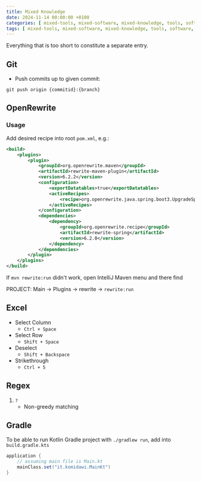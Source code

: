 ```yaml
---
title: Mixed Knowledge
date: 2024-11-14 00:00:00 +0100
categories: [ mixed-tools, mixed-software, mixed-knowledge, tools, software, knowledge ]
tags: [ mixed-tools, mixed-software, mixed-knowledge, tools, software, knowledge ] # TAG names should always be lowercase
---
```


Everything that is too short to constitute a separate entry.

## Git

- Push commits up to given commit:

```shell
git push origin {commitid}:{branch}
```

## OpenRewrite

### Usage

Add desired recipe into root `pom.xml`, e.g.:

```xml
<build>
    <plugins>
        <plugin>
            <groupId>org.openrewrite.maven</groupId>
            <artifactId>rewrite-maven-plugin</artifactId>
            <version>6.2.2</version>
            <configuration>
                <exportDatatables>true</exportDatatables>
                <activeRecipes>
                    <recipe>org.openrewrite.java.spring.boot3.UpgradeSpringBoot_3_2</recipe>
                </activeRecipes>
            </configuration>
            <dependencies>
                <dependency>
                    <groupId>org.openrewrite.recipe</groupId>
                    <artifactId>rewrite-spring</artifactId>
                    <version>6.2.0</version>
                </dependency>
            </dependencies>
        </plugin>
    </plugins>
</build>
```

If `mvn rewrite:run` didn't work, open IntelliJ Maven menu and there find

PROJECT: Main -> Plugins -> rewrite -> `rewrite:run`

## Excel

- Select Column
    - `Ctrl + Space`
- Select Row
    - `Shift + Space`
- Deselect
    - `Shift + Backspace`
- Strikethrough
    - `Ctrl + 5`

## Regex

1. `?`
   - Non-greedy matching 

## Gradle

To be able to run Kotlin Gradle project with `./gradlew run`, add into `build.gradle.kts`

```groovy
application {
    // assuming main file is Main.kt
    mainClass.set("it.komidawi.MainKt")
}
```
